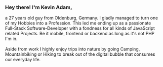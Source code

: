 ### Hey there! I'm Kevin Adam, 
a 27 years old guy from Oldenburg, Germany. I gladly managed to turn one of my Hobbies into a Profession. This led me ending up as a passionate Full-Stack Software-Developer with a fondness for all kinds of JavaScript related Projects. Be it mobile, frontend or backend as long as it's not PHP I'm in.
\
\
Aside from work I highly enjoy trips into nature by going Camping, Mountainbiking or Hiking to break out of the digital bubble that consumes our everyday life.